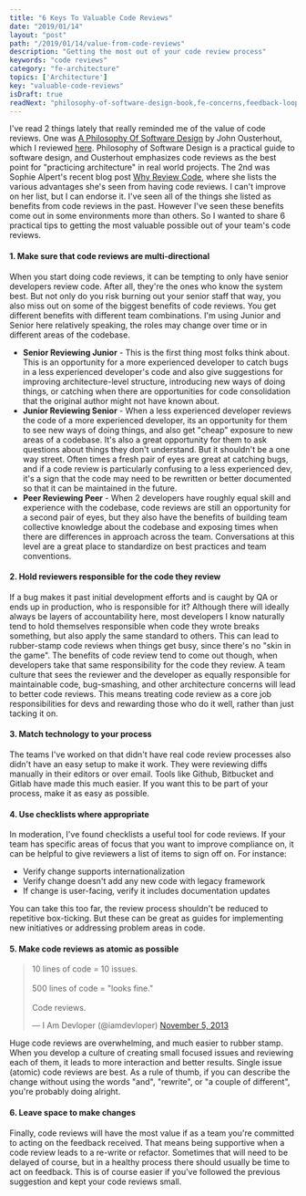 ```yaml
---
title: "6 Keys To Valuable Code Reviews"
date: "2019/01/14"
layout: "post"
path: "/2019/01/14/value-from-code-reviews"
description: "Getting the most out of your code review process"
keywords: "code reviews"
category: "fe-architecture"
topics: ['Architecture']
key: "valuable-code-reviews"
isDraft: true
readNext: "philosophy-of-software-design-book,fe-concerns,feedback-loops"
---
```


I've read 2 things lately that really reminded me of the value of code reviews.  One was [A Philosophy Of Software Design](https://amzn.to/2Elk5g8) by John Ousterhout, which I reviewed [here](https://benmccormick.org/2018/12/31/book-review-philosophy-of-software-design/).  Philosophy of Software Design is a practical guide to software design, and Ousterhout emphasizes code reviews as the best point for "practicing architecture" in real world projects.  The 2nd was Sophie Alpert's recent blog post [Why Review Code](https://sophiebits.com/2018/12/25/why-review-code.html), where she lists the various advantages she's seen from having code reviews.  I can't improve on her list, but I can endorse it.  I've seen all of the things she listed as benefits from code reviews in the past.  However I've seen these benefits come out in some environments more than others.  So I wanted to share 6 practical tips to getting the most valuable possible out of your team's code reviews.

#### 1. Make sure that code reviews are multi-directional

When you start doing code reviews, it can be tempting to only have senior developers review code.  After all, they're the ones who know the system best. But not only do you risk burning out your senior staff that way, you also miss out on some of the biggest benefits of code reviews.  You get different benefits with different team combinations.  I'm using Junior and Senior here relatively speaking, the roles may change over time or in different areas of the codebase.

- **Senior Reviewing Junior** - This is the first thing most folks think about.  This is an opportunity for a more experienced developer to catch bugs in a less experienced developer's code and also give suggestions for improving architecture-level structure, introducing new ways of doing things, or catching when there are opportunities for code consolidation that the original author might not have known about.
- **Junior Reviewing Senior** - When a less experienced developer reviews the code of a more experienced developer, its an opportunity for them to see new ways of doing things, and also get "cheap" exposure to new areas of a codebase.  It's also a great opportunity for them to ask questions about things they don't understand.  But it shouldn't be a one way street.  Often times a fresh pair of eyes are great at catching bugs, and if a code review is particularly confusing to a less experienced dev, it's a sign that the code may need to be rewritten or better documented so that it can be maintained in the future.
- **Peer Reviewing Peer** - When 2 developers have roughly equal skill and experience with the codebase, code reviews are still an opportunity for a second pair of eyes, but they also have the benefits of building team collective knowledge about the codebase and exposing times when there are differences in approach across the team.  Conversations at this level are a great place to standardize on best practices and team conventions.

#### 2. Hold reviewers responsible for the code they review

If a bug makes it past initial development efforts and is caught by QA or ends up in production, who is responsible for it?  Although there will ideally always be layers of accountability here, most developers I know naturally tend to hold themselves responsible when code they wrote breaks something, but also apply the same standard to others.  This can lead to rubber-stamp code reviews when things get busy, since there's no "skin in the game".  The benefits of code review tend to come out though, when developers take that same responsibility for the code they review.  A team culture that sees the reviewer and the developer as equally responsible for maintainable code, bug-smashing, and other architecture concerns will lead to better code reviews.  This means treating code review as a core job responsibilities for devs and rewarding those who do it well, rather than just tacking it on.

#### 3. Match technology to your process

The teams I've worked on that didn't have real code review processes also didn't have an easy setup to make it work.  They were reviewing diffs manually in their editors or over email.  Tools like Github, Bitbucket and Gitlab have made this much easier.  If you want this to be part of your process, make it as easy as possible.

#### 4. Use checklists where appropriate

In moderation, I've found checklists a useful tool for code reviews.  If your team has specific areas of focus that you want to improve compliance on, it can be helpful to give reviewers a list of items to sign off on.  For instance:

- Verify change supports internationalization
- Verify change doesn't add any new code with legacy framework
- If change is user-facing, verify it includes documentation updates

You can take this too far, the review process shouldn't be reduced to repetitive box-ticking.  But these can be great as guides for implementing new initiatives or addressing problem areas in code.


#### 5. Make code reviews as atomic as possible

<blockquote class="twitter-tweet" data-lang="en"><p lang="en" dir="ltr">10 lines of code = 10 issues.<br><br>500 lines of code = &quot;looks fine.&quot;<br><br>Code reviews.</p>&mdash; I Am Devloper (@iamdevloper) <a href="https://twitter.com/iamdevloper/status/397664295875805184?ref_src=twsrc%5Etfw">November 5, 2013</a></blockquote>

Huge code reviews are overwhelming, and much easier to rubber stamp.  When you develop a culture of creating small focused issues and reviewing each of them, it leads to more interaction and better results. Single issue (atomic) code reviews are best.  As a rule of thumb, if you can describe the change without using the words "and", "rewrite", or "a couple of different", you're probably doing alright.


#### 6. Leave space to make changes

Finally, code reviews will have the most value if as a team you're committed to acting on the feedback received.  That means being supportive when a code review leads to a re-write or refactor.  Sometimes that will need to be delayed of course, but in a healthy process there should usually be time to act on feedback.  This is of course easier if you've followed the previous suggestion and kept your code reviews small.

